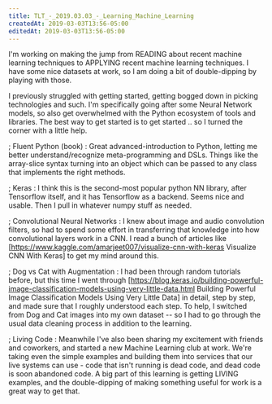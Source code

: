 ```yaml
---
title: TLT_-_2019.03.03_-_Learning_Machine_Learning
createdAt: 2019-03-03T13:56-05:00
editedAt: 2019-03-03T13:56-05:00
---
```


I'm working on making the jump from READING about recent machine learning techniques to APPLYING recent machine learning techniques. I have some nice datasets at work, so I am doing a bit of double-dipping by playing with those.

I previously struggled with getting started, getting bogged down in picking technologies and such. I'm specifically going after some Neural Network models, so also get overwhelmed with the Python ecosystem of tools and libraries. The best way to get started is to get started .. so I turned the corner with a little help.

; Fluent Python (book) : Great advanced-introduction to Python, letting me better understand/recognize meta-programming and DSLs. Things like the array-slice syntax turning into an object which can be passed to any class that implements the right methods.

; Keras : I think this is the second-most popular python NN library, after Tensorflow itself, and it has Tensorflow as a backend. Seems nice and usable. Then I pull in whatever numpy stuff as needed.

; Convolutional Neural Networks : I knew about image and audio convolution filters, so had to spend some effort in transferring that knowledge into how convolutional layers work in a CNN. I read a bunch of articles like [https://www.kaggle.com/amarjeet007/visualize-cnn-with-keras Visualize CNN With Keras] to get my mind around this.

; Dog vs Cat with Augmentation : I had been through random tutorials before, but this time I went through [https://blog.keras.io/building-powerful-image-classification-models-using-very-little-data.html Building Powerful Image Classification Models Using Very Little Data] in detail, step by step, and made sure that I roughly understood each step. To help, I switched from Dog and Cat images into my own dataset -- so I had to go through the usual data cleaning process in addition to the learning.

; Living Code : Meanwhile I've also been sharing my excitement with friends and coworkers, and started a new Machine Learning club at work. We're taking even the simple examples and building them into services that our live systems can use - code that isn't running is dead code, and dead code is soon abandoned code. A big part of this learning is getting LIVING examples, and the double-dipping of making something useful for work is a great way to get that.


